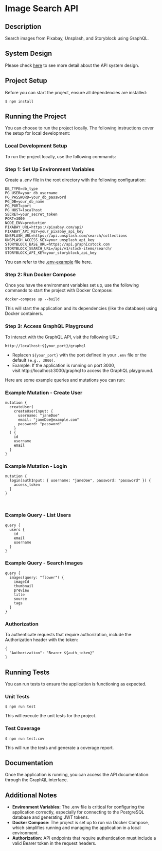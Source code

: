 # Image Search API

## Description
Search images from Pixabay, Unsplash, and Storyblock using GraphQL.

## System Design
Please check [here](./src/docs/system-design.MD) to see more detail about the API system design.

## Project Setup

Before you can start the project, ensure all dependencies are installed:

```
$ npm install
```

## Running the Project

You can choose to run the project locally. The following instructions cover the setup for local development:

### Local Development Setup
To run the project locally, use the following commands:

### Step 1: Set Up Environment Variables

Create a .env file in the root directory with the following configuration:

```
DB_TYPE=db_type
PG_USER=your_db_username
PG_PASSWORD=your_db_password
PG_DB=your_db_name
PG_PORT=port
PG_HOST=localhost
SECRET=your_secret_token
PORT=3000
NODE_ENV=production
PIXABAY_URL=https://pixabay.com/api/
PIXABAY_API_KEY=your_pixabay_api_key
UNSPLASH_URL=https://api.unsplash.com/search/collections
UNSPLASH_ACCESS_KEY=your_unsplash_api_key
STORYBLOCK_BASE_URL=https://api.graphicstock.com
STORYBLOCK_SEARCH_URL=/api/v1/stock-items/search/
STORYBLOCK_API_KEY=your_storyblock_api_key
```
You can refer to the [.env-example](./.env-example) file here.

### Step 2: Run Docker Compose

Once you have the environment variables set up, use the following commands to start the project with Docker Compose:

```
docker-compose up --build
```
This will start the application and its dependencies (like the database) using Docker containers.

### Step 3: Access GraphQL Playground

To interact with the GraphQL API, visit the following URL:

```
http://localhost:${your_port}/graphql
```

- Replacen `${your_port}` with the port defined in your `.env` file or the default `(e.g., 3000)`.
- Example: If the application is running on port 3000, <br>
visit http://localhost:3000/graphql to access the GraphQL playground.

Here are some example queries and mutations you can run:

### Example Mutation - Create User
```
mutation {
  createUser(
    createUserInput: {
      username: "janeDoe"
      email: "janeDoe@example.com"
      password: "password"
    }
  ) {
    id
    username
    email
  }
}
```

### Example Mutation - Login
```
mutation {
  login(authInput: { username: "janeDoe", password: "password" }) {
    access_token
  }
}
```
<br>

### Example Query - List Users
```
query {
  users {
    id
    email
    username
  }
}
```

### Example Query - Search Images
```
query {
  images(query: "flower") {
    imageId
    thumbnail
    preview
    title
    source
    tags
  }
}
```

### Authorization
To authenticate requests that require authorization, include the Authorization header with the token:
```
{
  "Authorization": "Bearer ${auth_token}"
}
```

## Running Tests

You can run tests to ensure the application is functioning as expected.

### Unit Tests
```
$ npm run test
```

This will execute the unit tests for the project.

### Test Coverage
```
$ npm run test:cov
```
This will run the tests and generate a coverage report.

## Documentation

Once the application is running, you can access the API documentation through the GraphQL interface.

## Additional Notes
- **Environment Variables:** The .env file is critical for configuring the application correctly, especially for connecting to the PostgreSQL database and generating JWT tokens.
- **Docker Compose:** The project is set up to run via Docker Compose, which simplifies running and managing the application in a local environment.
- **Authorization:** API endpoints that require authentication must include a valid Bearer token in the request headers.